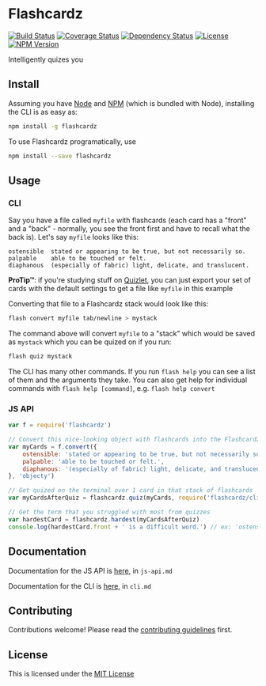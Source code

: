 # Flashcardz

[![Build Status](https://img.shields.io/travis/jamescostian/flashcardz.svg?style=flat)](https://travis-ci.org/jamescostian/flashcardz)
[![Coverage Status](https://img.shields.io/coveralls/jamescostian/flashcardz.svg?style=flat)](https://coveralls.io/r/jamescostian/flashcardz?branch=master)
[![Dependency Status](https://img.shields.io/gemnasium/jamescostian/flashcardz.svg?style=flat)](https://gemnasium.com/jamescostian/flashcardz)
[![License](https://img.shields.io/npm/l/flashcardz.svg?style=flat)](https://github.com/jamescostian/flashcardz/blob/master/LICENSE)
[![NPM Version](https://img.shields.io/npm/v/flashcardz.svg?style=flat)](https://www.npmjs.com/package/flashcardz)

Intelligently quizes you

## Install

Assuming you have [Node](http://nodejs.org) and [NPM](https://npmjs.org) (which is bundled with Node), installing the CLI is as easy as:

```bash
npm install -g flashcardz
```

To use Flashcardz programatically, use

```bash
npm install --save flashcardz
```

## Usage

### CLI

Say you have a file called `myfile` with flashcards (each card has a "front" and a "back" - normally, you see the front first and have to recall what the back is). Let's say `myfile` looks like this:

```
ostensible	stated or appearing to be true, but not necessarily so.
palpable	able to be touched or felt.
diaphanous	(especially of fabric) light, delicate, and translucent.
```

**ProTip™**: if you're studying stuff on [Quizlet](http://quizlet.com), you can just export your set of cards with the default settings to get a file like `myfile` in this example

Converting that file to a Flashcardz stack would look like this:

```bash
flash convert myfile tab/newline > mystack
```

The command above will convert `myfile` to a "stack" which would be saved as `mystack` which you can be quized on if you run:

```bash
flash quiz mystack
```

The CLI has many other commands. If you run `flash help` you can see a list of them and the arguments they take. You can also get help for individual commands with `flash help [command]`, e.g. `flash help convert`

### JS API

```js
var f = require('flashcardz')

// Convert this nice-looking object with flashcards into the Flashcardz format
var myCards = f.convert({
	ostensible: 'stated or appearing to be true, but not necessarily so.',
	palpable: 'able to be touched or felt.',
	diaphanous: '(especially of fabric) light, delicate, and translucent.'
}, 'objecty')

// Get quized on the terminal over 1 card in that stack of flashcards
var myCardsAfterQuiz = flashcardz.quiz(myCards, require('flashcardz/cli-quizzer'), flashcardz.pick.random)

// Get the term that you struggled with most from quizzes
var hardestCard = flashcardz.hardest(myCardsAfterQuiz)
console.log(hardestCard.front + ' is a difficult word.') // ex: 'ostensible is a difficult word.'
```

## Documentation

Documentation for the JS API is [here](https://github.com/jamescostian/flashcardz/blob/master/js-api.md), in `js-api.md`

Documentation for the CLI is [here](https://github.com/jamescostian/flashcardz/blob/master/cli.md), in `cli.md`

## Contributing

Contributions welcome! Please read the [contributing guidelines](https://github.com/jamescostian/flashcardz/blob/master/CONTRIBUTING.md) first.

## License

This is licensed under the [MIT License](https://github.com/jamescostian/flashcardz/blob/master/LICENSE)
